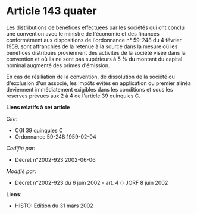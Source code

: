 # Article 143 quater

Les distributions de bénéfices effectuées par les sociétés qui ont conclu une convention avec le ministre de l'économie et
des finances conformément aux dispositions de l'ordonnance n° 59-248 du 4 février 1959, sont affranchies de la retenue à la
source dans la mesure où les bénéfices distribués proviennent des activités de la société visée dans la convention et où ils
ne sont pas supérieurs à 5 % du montant du capital nominal augmenté des primes d'émission.

En cas de résiliation de la convention, de dissolution de la société ou d'exclusion d'un associé, les impôts évités en
application du premier alinéa deviennent immédiatement exigibles dans les conditions et sous les réserves prévues aux 2 à 4
de l'article 39 quinquies C.

**Liens relatifs à cet article**

_Cite_:

  - CGI 39 quinquies C
  - Ordonnance 59-248 1959-02-04

_Codifié par_:

  - Décret n°2002-923 2002-06-06

_Modifié par_:

  - Décret n°2002-923 du 6 juin 2002 - art. 4 () JORF 8 juin 2002

**Liens**:

  - HISTO: Edition du 31 mars 2002
